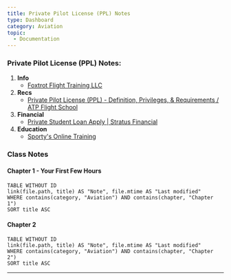 ```yaml
---
title: Private Pilot License (PPL) Notes
type: Dashboard
category: Aviation
topic:
  - Documentation
---
```


### Private Pilot License (PPL) Notes:
1. **Info**
    - [Foxtrot Flight Training LLC](https://www.foxtrotflighttraining.com/)
2. **Recs**
    - [Private Pilot License (PPL) - Definition, Privileges, & Requirements / ATP Flight School](https://atpflightschool.com/become-a-pilot/flight-training/private-pilot-license.html)
3. **Financial**
    - [Private Student Loan Apply | Stratus Financial](https://stratus.finance/apply-pilot-student-loan/)
4. **Education** 
    - [Sporty's Online Training](https://courses.sportys.com/training/portal/course/PRIVATE/welcome)
### Class Notes
#### Chapter 1 - Your First Few Hours
```dataview  
TABLE WITHOUT ID  
link(file.path, title) AS "Note", file.mtime AS "Last modified"
WHERE contains(category, "Aviation") AND contains(chapter, "Chapter 1")
SORT title ASC
```
#### Chapter 2
```dataview  
TABLE WITHOUT ID  
link(file.path, title) AS "Note", file.mtime AS "Last modified"
WHERE contains(category, "Aviation") AND contains(chapter, "Chapter 2")
SORT title ASC
```

---